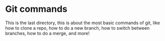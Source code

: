 # Git commands
This is the last directory, this is about the most basic commands of git,
like how to clone a repo, how to do a new branch, how to switch between branches,
how to do a merge, and more!
